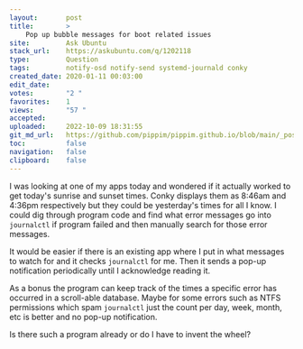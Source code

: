 ```yaml
---
layout:       post
title:        >
    Pop up bubble messages for boot related issues
site:         Ask Ubuntu
stack_url:    https://askubuntu.com/q/1202118
type:         Question
tags:         notify-osd notify-send systemd-journald conky
created_date: 2020-01-11 00:03:00
edit_date:    
votes:        "2 "
favorites:    1
views:        "57 "
accepted:     
uploaded:     2022-10-09 18:31:55
git_md_url:   https://github.com/pippim/pippim.github.io/blob/main/_posts/2020/2020-01-11-Pop-up-bubble-messages-for-boot-related-issues.md
toc:          false
navigation:   false
clipboard:    false
---
```


I was looking at one of my apps today and wondered if it actually worked to get today's sunrise and sunset times. Conky displays them as 8:46am and 4:36pm respectively but they could be yesterday's times for all I know. I could dig through program code and find what error messages go into `journalctl` if program failed and then manually search for those error messages.

It would be easier if there is an existing app where I put in what messages to watch for and it checks `journalctl` for me. Then it sends a pop-up notification periodically until I acknowledge reading it.

As a bonus the program can keep track of the times a specific error has occurred in a scroll-able database. Maybe for some errors such as NTFS permissions which spam `journalctl` just the count per day, week, month, etc is better and no pop-up notification.

Is there such a program already or do I have to invent the wheel?
